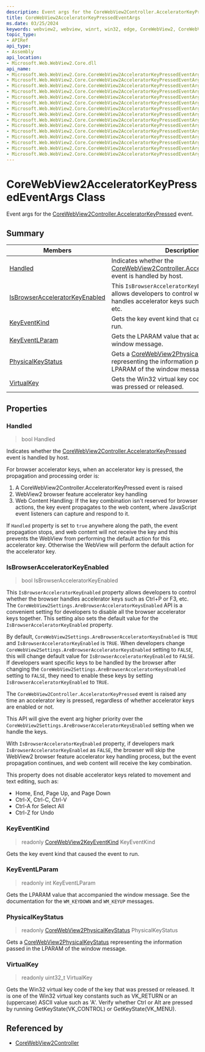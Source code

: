 ```yaml
---
description: Event args for the CoreWebView2Controller.AcceleratorKeyPressed event.
title: CoreWebView2AcceleratorKeyPressedEventArgs
ms.date: 03/25/2024
keywords: webview2, webview, winrt, win32, edge, CoreWebView2, CoreWebView2Controller, browser control, edge html, CoreWebView2AcceleratorKeyPressedEventArgs
topic_type:
- APIRef
api_type:
- Assembly
api_location:
- Microsoft.Web.WebView2.Core.dll
api_name:
- Microsoft.Web.WebView2.Core.CoreWebView2AcceleratorKeyPressedEventArgs
- Microsoft.Web.WebView2.Core.CoreWebView2AcceleratorKeyPressedEventArgs.Handled
- Microsoft.Web.WebView2.Core.CoreWebView2AcceleratorKeyPressedEventArgs.IsBrowserAcceleratorKeyEnabled
- Microsoft.Web.WebView2.Core.CoreWebView2AcceleratorKeyPressedEventArgs.KeyEventKind
- Microsoft.Web.WebView2.Core.CoreWebView2AcceleratorKeyPressedEventArgs.KeyEventLParam
- Microsoft.Web.WebView2.Core.CoreWebView2AcceleratorKeyPressedEventArgs.PhysicalKeyStatus
- Microsoft.Web.WebView2.Core.CoreWebView2AcceleratorKeyPressedEventArgs.VirtualKey
- Microsoft.Web.WebView2.Core.CoreWebView2AcceleratorKeyPressedEventArgs.get_Handled
- Microsoft.Web.WebView2.Core.CoreWebView2AcceleratorKeyPressedEventArgs.get_IsBrowserAcceleratorKeyEnabled
- Microsoft.Web.WebView2.Core.CoreWebView2AcceleratorKeyPressedEventArgs.get_KeyEventKind
- Microsoft.Web.WebView2.Core.CoreWebView2AcceleratorKeyPressedEventArgs.get_KeyEventLParam
- Microsoft.Web.WebView2.Core.CoreWebView2AcceleratorKeyPressedEventArgs.get_PhysicalKeyStatus
- Microsoft.Web.WebView2.Core.CoreWebView2AcceleratorKeyPressedEventArgs.get_VirtualKey
- Microsoft.Web.WebView2.Core.CoreWebView2AcceleratorKeyPressedEventArgs.put_Handled
- Microsoft.Web.WebView2.Core.CoreWebView2AcceleratorKeyPressedEventArgs.put_IsBrowserAcceleratorKeyEnabled
---
```


# CoreWebView2AcceleratorKeyPressedEventArgs Class



Event args for the [CoreWebView2Controller.AcceleratorKeyPressed](corewebview2controller.md#acceleratorkeypressed) event.

## Summary

Members|Description
--|--
[Handled](#handled) | Indicates whether the [CoreWebView2Controller.AcceleratorKeyPressed](corewebview2controller.md#acceleratorkeypressed) event is handled by host.
[IsBrowserAcceleratorKeyEnabled](#isbrowseracceleratorkeyenabled) | This `IsBrowserAcceleratorKeyEnabled` property allows developers to control whether the browser handles accelerator keys such as Ctrl+P or F3, etc.
[KeyEventKind](#keyeventkind) | Gets the key event kind that caused the event to run.
[KeyEventLParam](#keyeventlparam) | Gets the LPARAM value that accompanied the window message.
[PhysicalKeyStatus](#physicalkeystatus) | Gets a [CoreWebView2PhysicalKeyStatus](corewebview2physicalkeystatus.md) representing the information passed in the LPARAM of the window message.
[VirtualKey](#virtualkey) | Gets the Win32 virtual key code of the key that was pressed or released.

## Properties

### Handled

>  bool Handled

Indicates whether the [CoreWebView2Controller.AcceleratorKeyPressed](corewebview2controller.md#acceleratorkeypressed) event is handled by host.

For browser accelerator keys, when an accelerator key is pressed, the propagation and processing order is:

1. A CoreWebView2Controller.AcceleratorKeyPressed event is raised
1. WebView2 browser feature accelerator key handling
1. Web Content Handling: If the key combination isn't reserved for browser actions, the key event propagates to the web content, where JavaScript event listeners can capture and respond to it.

If `Handled` property is set to `true` anywhere along the path, the event propagation stops, and web content will not receive the key and this prevents the WebView from performing the default action for this accelerator key. Otherwise the WebView will perform the default action for the accelerator key.

### IsBrowserAcceleratorKeyEnabled

>  bool IsBrowserAcceleratorKeyEnabled

This `IsBrowserAcceleratorKeyEnabled` property allows developers to control whether the browser handles accelerator keys such as Ctrl+P or F3, etc.
The `CoreWebView2Settings.AreBrowserAcceleratorKeysEnabled` API is a convenient setting for developers to disable all the browser accelerator keys together. This setting also sets the default value for the `IsBrowserAcceleratorKeyEnabled` property.

By default, `CoreWebView2Settings.AreBrowserAcceleratorKeysEnabled` is `TRUE` and `IsBrowserAcceleratorKeyEnabled` is `TRUE`. When developers change `CoreWebView2Settings.AreBrowserAcceleratorKeysEnabled` setting to `FALSE`, this will change default value for `IsBrowserAcceleratorKeyEnabled` to `FALSE`. If developers want specific keys to be handled by the browser after changing the `CoreWebView2Settings.AreBrowserAcceleratorKeysEnabled` setting to `FALSE`, they need to enable these keys by setting `IsBrowserAcceleratorKeyEnabled` to `TRUE`.

The `CoreWebView2Controller.AcceleratorKeyPressed` event is raised any time an accelerator key is pressed, regardless of whether accelerator keys are enabled or not.

This API will give the event arg higher priority over the `CoreWebView2Settings.AreBrowserAcceleratorKeysEnabled` setting when we handle the keys.

With `IsBrowserAcceleratorKeyEnabled` property, if developers mark `IsBrowserAcceleratorKeyEnabled` as `FALSE`, the browser will skip the WebView2 browser feature accelerator key handling process, but the event propagation continues, and web content will receive the key combination.

This property does not disable accelerator keys related to movement and text editing, such as:
 - Home, End, Page Up, and Page Down
 - Ctrl-X, Ctrl-C, Ctrl-V
 - Ctrl-A for Select All
 - Ctrl-Z for Undo

### KeyEventKind

> readonly  [CoreWebView2KeyEventKind](corewebview2keyeventkind.md) KeyEventKind

Gets the key event kind that caused the event to run.

### KeyEventLParam

> readonly  int KeyEventLParam

Gets the LPARAM value that accompanied the window message.
See the documentation for the `WM_KEYDOWN` and `WM_KEYUP` messages.

### PhysicalKeyStatus

> readonly  [CoreWebView2PhysicalKeyStatus](corewebview2physicalkeystatus.md) PhysicalKeyStatus

Gets a [CoreWebView2PhysicalKeyStatus](corewebview2physicalkeystatus.md) representing the information passed in the LPARAM of the window message.

### VirtualKey

> readonly  uint32_t VirtualKey

Gets the Win32 virtual key code of the key that was pressed or released.
It is one of the Win32 virtual key constants such as VK_RETURN or an (uppercase) ASCII value such as 'A'. Verify whether Ctrl or Alt are pressed by running GetKeyState(VK_CONTROL) or GetKeyState(VK_MENU).






## Referenced by

- [CoreWebView2Controller](corewebview2controller.md)
